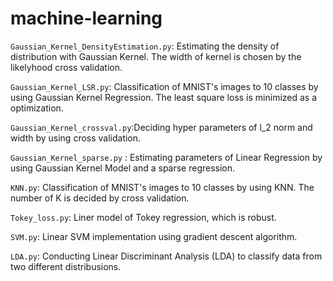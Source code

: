# machine-learning

``Gaussian_Kernel_DensityEstimation.py``: Estimating the density of distribution with Gaussian Kernel. The width of kernel is chosen by the likelyhood cross validation. 

``Gaussian_Kernel_LSR.py``: Classification of MNIST's images to 10 classes by using Gaussian Kernel Regression. The least square loss is minimized as a optimization.  

``Gaussian_Kernel_crossval.py``:Deciding hyper parameters of l_2 norm and width by using cross validation. 

``Gaussian_Kernel_sparse.py`` : Estimating parameters of Linear Regression by using Gaussian Kernel Model and a sparse regression.

``KNN.py``: Classification of MNIST's images to 10 classes by using KNN. The number of K is decided by cross validation. 

``Tokey_loss.py``: Liner model of Tokey regression, which is robust.   

``SVM.py``: Linear SVM implementation using gradient descent algorithm.

``LDA.py``: Conducting Linear Discriminant Analysis (LDA) to classify data from two different distribusions.




